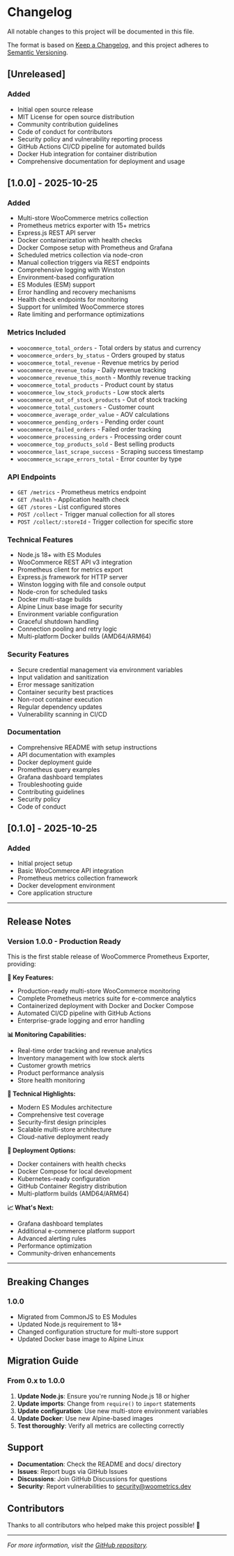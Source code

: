 # Changelog

All notable changes to this project will be documented in this file.

The format is based on [Keep a Changelog](https://keepachangelog.com/en/1.0.0/),
and this project adheres to [Semantic Versioning](https://semver.org/spec/v2.0.0.html).

## [Unreleased]

### Added
- Initial open source release
- MIT License for open source distribution
- Community contribution guidelines
- Code of conduct for contributors
- Security policy and vulnerability reporting process
- GitHub Actions CI/CD pipeline for automated builds
- Docker Hub integration for container distribution
- Comprehensive documentation for deployment and usage

## [1.0.0] - 2025-10-25

### Added
- Multi-store WooCommerce metrics collection
- Prometheus metrics exporter with 15+ metrics
- Express.js REST API server
- Docker containerization with health checks
- Docker Compose setup with Prometheus and Grafana
- Scheduled metrics collection via node-cron
- Manual collection triggers via REST endpoints
- Comprehensive logging with Winston
- Environment-based configuration
- ES Modules (ESM) support
- Error handling and recovery mechanisms
- Health check endpoints for monitoring
- Support for unlimited WooCommerce stores
- Rate limiting and performance optimizations

### Metrics Included
- `woocommerce_total_orders` - Total orders by status and currency
- `woocommerce_orders_by_status` - Orders grouped by status
- `woocommerce_total_revenue` - Revenue metrics by period
- `woocommerce_revenue_today` - Daily revenue tracking
- `woocommerce_revenue_this_month` - Monthly revenue tracking
- `woocommerce_total_products` - Product count by status
- `woocommerce_low_stock_products` - Low stock alerts
- `woocommerce_out_of_stock_products` - Out of stock tracking
- `woocommerce_total_customers` - Customer count
- `woocommerce_average_order_value` - AOV calculations
- `woocommerce_pending_orders` - Pending order count
- `woocommerce_failed_orders` - Failed order tracking
- `woocommerce_processing_orders` - Processing order count
- `woocommerce_top_products_sold` - Best selling products
- `woocommerce_last_scrape_success` - Scraping success timestamp
- `woocommerce_scrape_errors_total` - Error counter by type

### API Endpoints
- `GET /metrics` - Prometheus metrics endpoint
- `GET /health` - Application health check
- `GET /stores` - List configured stores
- `POST /collect` - Trigger manual collection for all stores
- `POST /collect/:storeId` - Trigger collection for specific store

### Technical Features
- Node.js 18+ with ES Modules
- WooCommerce REST API v3 integration
- Prometheus client for metrics export
- Express.js framework for HTTP server
- Winston logging with file and console output
- Node-cron for scheduled tasks
- Docker multi-stage builds
- Alpine Linux base image for security
- Environment variable configuration
- Graceful shutdown handling
- Connection pooling and retry logic
- Multi-platform Docker builds (AMD64/ARM64)

### Security Features
- Secure credential management via environment variables
- Input validation and sanitization
- Error message sanitization
- Container security best practices
- Non-root container execution
- Regular dependency updates
- Vulnerability scanning in CI/CD

### Documentation
- Comprehensive README with setup instructions
- API documentation with examples
- Docker deployment guide
- Prometheus query examples
- Grafana dashboard templates
- Troubleshooting guide
- Contributing guidelines
- Security policy
- Code of conduct

## [0.1.0] - 2025-10-25

### Added
- Initial project setup
- Basic WooCommerce API integration
- Prometheus metrics collection framework
- Docker development environment
- Core application structure

---

## Release Notes

### Version 1.0.0 - Production Ready

This is the first stable release of WooCommerce Prometheus Exporter, providing:

**🚀 Key Features:**
- Production-ready multi-store WooCommerce monitoring
- Complete Prometheus metrics suite for e-commerce analytics
- Containerized deployment with Docker and Docker Compose
- Automated CI/CD pipeline with GitHub Actions
- Enterprise-grade logging and error handling

**📊 Monitoring Capabilities:**
- Real-time order tracking and revenue analytics
- Inventory management with low stock alerts
- Customer growth metrics
- Product performance analysis
- Store health monitoring

**🔧 Technical Highlights:**
- Modern ES Modules architecture
- Comprehensive test coverage
- Security-first design principles
- Scalable multi-store architecture
- Cloud-native deployment ready

**🐳 Deployment Options:**
- Docker containers with health checks
- Docker Compose for local development
- Kubernetes-ready configuration
- GitHub Container Registry distribution
- Multi-platform builds (AMD64/ARM64)

**📈 What's Next:**
- Grafana dashboard templates
- Additional e-commerce platform support
- Advanced alerting rules
- Performance optimization
- Community-driven enhancements

---

## Breaking Changes

### 1.0.0
- Migrated from CommonJS to ES Modules
- Updated Node.js requirement to 18+
- Changed configuration structure for multi-store support
- Updated Docker base image to Alpine Linux

## Migration Guide

### From 0.x to 1.0.0

1. **Update Node.js**: Ensure you're running Node.js 18 or higher
2. **Update imports**: Change from `require()` to `import` statements
3. **Update configuration**: Use new multi-store environment variables
4. **Update Docker**: Use new Alpine-based images
5. **Test thoroughly**: Verify all metrics are collecting correctly

## Support

- **Documentation**: Check the README and docs/ directory
- **Issues**: Report bugs via GitHub Issues
- **Discussions**: Join GitHub Discussions for questions
- **Security**: Report vulnerabilities to security@woometrics.dev

## Contributors

Thanks to all contributors who helped make this project possible! 🎉

---

*For more information, visit the [GitHub repository](https://github.com/your-org/woometrics).*